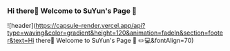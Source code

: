 ### Hi there🌹 Welcome to SuYun's Page 🦦
![header](https://capsule-render.vercel.app/api?type=waving&color=gradient&height=120&animation=fadeIn&section=footer&text=Hi there🌹 Welcome to SuYun's Page 🦦 ✏️💻&fontAlign=70)
<!--
**KimSuYun0723/KimSuYun0723** is a ✨ _special_ ✨ repository because its `README.md` (this file) appears on your GitHub profile.

Here are some ideas to get you started:

- 🔭 I’m currently working on ...
- 🌱 I’m currently learning ...
- 👯 I’m looking to collaborate on ...
- 🤔 I’m looking for help with ...
- 💬 Ask me about ...
- 📫 How to reach me: ...
- 😄 Pronouns: ...
- ⚡ Fun fact: ...
-->

